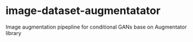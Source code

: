 # image-dataset-augmentatator
Image augmentation pipepline for conditional GANs base on Augmentator library
